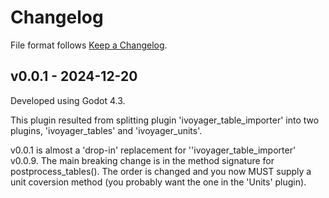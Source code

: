 # Changelog

File format follows [Keep a Changelog](https://keepachangelog.com/en/1.0.0/).


## v0.0.1 - 2024-12-20

Developed using Godot 4.3.

This plugin resulted from splitting plugin 'ivoyager_table_importer' into two plugins, 'ivoyager_tables' and 'ivoyager_units'.

v0.0.1 is almost a 'drop-in' replacement for ''ivoyager_table_importer' v0.0.9. The main breaking change is in the method signature for postprocess_tables(). The order is changed and you now MUST supply a unit coversion method (you probably want the one in the 'Units' plugin).
